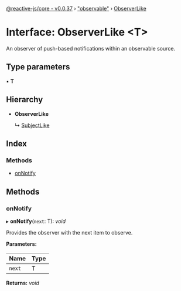 [@reactive-js/core - v0.0.37](../README.md) › ["observable"](../modules/_observable_.md) › [ObserverLike](_observable_.observerlike.md)

# Interface: ObserverLike <**T**>

An observer of push-based notifications within an observable source.

## Type parameters

▪ **T**

## Hierarchy

* **ObserverLike**

  ↳ [SubjectLike](_observable_.subjectlike.md)

## Index

### Methods

* [onNotify](_observable_.observerlike.md#onnotify)

## Methods

###  onNotify

▸ **onNotify**(`next`: T): *void*

Provides the observer with the next item to observe.

**Parameters:**

Name | Type |
------ | ------ |
`next` | T |

**Returns:** *void*
